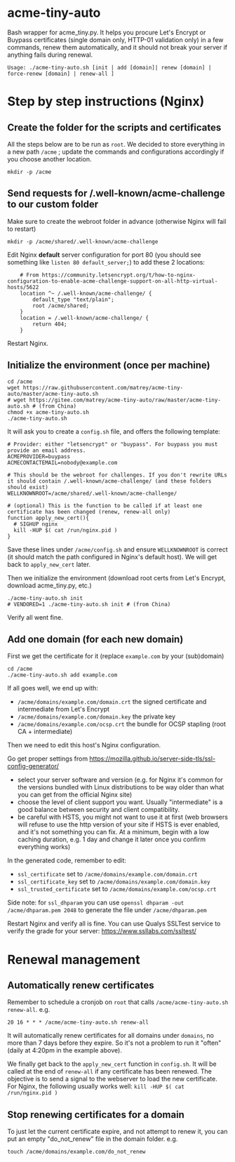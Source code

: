 # acme-tiny-auto
Bash wrapper for acme_tiny.py. It helps you procure Let's Encrypt or Buypass certificates (single domain only, HTTP-01 validation only) in a few commands, renew them automatically, and it should not break your server if anything fails during renewal.

```
Usage: ./acme-tiny-auto.sh [init | add [domain]| renew [domain] | force-renew [domain] | renew-all ]
```

# Step by step instructions (Nginx)

## Create the folder for the scripts and certificates

All the steps below are to be run as `root`. We decided to store everything in a new path `/acme` ; update the commands and configurations accordingly if you choose another location.

```
mkdir -p /acme
```

## Send requests for /.well-known/acme-challenge to our custom folder

Make sure to create the webroot folder in advance (otherwise Nginx will fail to restart)

```
mkdir -p /acme/shared/.well-known/acme-challenge
```

Edit Nginx **default** server configuration for port 80 (you should see something like `listen 80 default_server;`) to add these 2 locations:
```   
    # From https://community.letsencrypt.org/t/how-to-nginx-configuration-to-enable-acme-challenge-support-on-all-http-virtual-hosts/5622 
    location ^~ /.well-known/acme-challenge/ {
        default_type "text/plain";
        root /acme/shared;
    }
    location = /.well-known/acme-challenge/ {
        return 404;
    }

```
Restart Nginx.

## Initialize the environment (once per machine)

```
cd /acme
wget https://raw.githubusercontent.com/matrey/acme-tiny-auto/master/acme-tiny-auto.sh
# wget https://gitee.com/matrey/acme-tiny-auto/raw/master/acme-tiny-auto.sh # (from China)
chmod +x acme-tiny-auto.sh
./acme-tiny-auto.sh
```

It will ask you to create a `config.sh` file, and offers the following template:
```
# Provider: either "letsencrypt" or "buypass". For buypass you must provide an email address.
ACMEPROVIDER=buypass
ACMECONTACTEMAIL=nobody@example.com

# This should be the webroot for challenges. If you don't rewrite URLs it should contain /.well-known/acme-challenge/ (and these folders should exist)
WELLKNOWNROOT=/acme/shared/.well-known/acme-challenge/

# (optional) This is the function to be called if at least one certificate has been changed (renew, renew-all only)
function apply_new_cert(){
  # SIGHUP nginx
  kill -HUP $( cat /run/nginx.pid )
}
```
Save these lines under `/acme/config.sh` and ensure `WELLKNOWNROOT` is correct (it should match the path configured in Nginx's default host). We will get back to `apply_new_cert` later.

Then we initialize the environment (download root certs from Let's Encrypt, download acme_tiny.py, etc.)
```
./acme-tiny-auto.sh init
# VENDORED=1 ./acme-tiny-auto.sh init # (from China)
```
Verify all went fine.

## Add one domain (for each new domain)

First we get the certificate for it (replace `example.com` by your (sub)domain)
```
cd /acme
./acme-tiny-auto.sh add example.com
```
If all goes well, we end up with:
* `/acme/domains/example.com/domain.crt` the signed certificate and intermediate from Let's Encrypt
* `/acme/domains/example.com/domain.key` the private key
* `/acme/domains/example.com/ocsp.crt` the bundle for OCSP stapling (root CA + intermediate)

Then we need to edit this host's Nginx configuration.

Go get proper settings from https://mozilla.github.io/server-side-tls/ssl-config-generator/ 
* select your server software and version (e.g. for Nginx it's common for the versions bundled with Linux distributions to be way older than what you can get from the official Nginx site)
* choose the level of client support you want. Usually "intermediate" is a good balance between security and client compatibility.
* be careful with HSTS, you might not want to use it at first (web browsers will refuse to use the http version of your site if HSTS is ever enabled, and it's not something you can fix. At a minimum, begin with a low caching duration, e.g. 1 day and change it later once you confirm everything works)

In the generated code, remember to edit:
* `ssl_certificate` set to `/acme/domains/example.com/domain.crt`
* `ssl_certificate_key` set to `/acme/domains/example.com/domain.key`
* `ssl_trusted_certificate` set to `/acme/domains/example.com/ocsp.crt`

Side note: for `ssl_dhparam` you can use `openssl dhparam -out /acme/dhparam.pem 2048` to generate the file under `/acme/dhparam.pem`

Restart Nginx and verify all is fine. 
You can use Qualys SSLTest service to verify the grade for your server: https://www.ssllabs.com/ssltest/


# Renewal management

## Automatically renew certificates

Remember to schedule a cronjob on `root` that calls `/acme/acme-tiny-auto.sh renew-all`.
e.g.
```
20 16 * * * /acme/acme-tiny-auto.sh renew-all
```

It will automatically renew certificates for all domains under `domains`, no more than 7 days before they expire. So it's not a problem to run it "often" (daily at 4:20pm in the example above).

We finally get back to the `apply_new_cert` function in `config.sh`. It will be called at the end of `renew-all` if any certificate has been renewed. The objective is to send a signal to the webserver to load the new certificate.
For Nginx, the following usually works well: `kill -HUP $( cat /run/nginx.pid )`

## Stop renewing certificates for a domain

To just let the current certificate expire, and not attempt to renew it, you can put an empty "do_not_renew" file in the domain folder. e.g.
```
touch /acme/domains/example.com/do_not_renew
```


